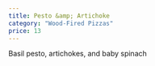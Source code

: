 ```yaml
---
title: Pesto &amp; Artichoke
category: "Wood-Fired Pizzas"
price: 13
---
```

Basil pesto, artichokes, and baby spinach